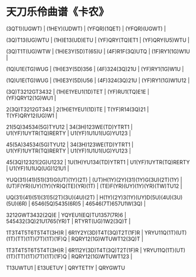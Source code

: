 
# 天刀乐伶曲谱《卡农》

(3QT1)(UGWT) | (1HEY)(UDWT) | (YFQR)(1QET) | (YFQR)(UGWT) | 

(3Q)T13(UG)WTU | (1H)E13(UD)ETU | (YF)QRY(TQ)ET1 | (YF)QRY(U5)WTU | 

(3Q)T1T(UG)WTW | (1H)E3Y(5D)T(65)U | (4F)R1F(3Q)UTQ | (1F)RY1(1G)W1U | 

(1Q)U1E(TG)WUG | (1H)E3Y(5D)356 | (4F)324(3Q)21U | (YF)RY1(1G)W1U | 

(1Q)U1E(TG)WUG | (1H)E3Y(5D)U56 | (4F)324(3Q)21U | (YF)RY1(1G)W1U12 | 

(3Q)T3212GT3432 | (1H)E1YEU1(1D)TET | (YF)RU1(TQ)E1E | (YF)QRY12(1G)WU1 | 

2(3Q)T3212GT343 | 2(1H)E1YEU1(1D)TE | T(YF)R14(3Q)21 | T(YF)QRY12(UG)W1 | 

21(5Q)34534(5G)TYU12 | 34(3H)123WE(TD)YTRT1 | U1(YF)1UYTR(TQ)RERTY | U1(YF)1U1U1(UG)YU123 | 

45(5A)34534(5G)TYU12 | 34(3H)123WE(TD)YTRT1 | U1(YF)1UYTR(TQ)RERTY | U1(YF)1U1U1(UG)YU123 | 

45(3Q)12321(2G)U1232 | 1U(1H)YU134(TD)YTRT1 | U1(YF)1UYTR(TQ)RERTY | U1(YF)1U1UQ(UG)121U1 | 

YUQ(31)(41)(51)(31)G(UT)(1Y)(2T) | (UT)H(1Y)(2Y)(31)(1Y)G(3U)(2T)(1Y) | (UT)F(YR)(UY)(1Y)(YR)Q(TE)(YR)(1T) | (TE)F(YR)(UY)(1Y)(YR)(TW)TU12 | 

UQ(31)(41)(51)(31)5(2T)(3U)(4U)(2T) | H(1Y)(2Y)3(1Y)(UY)D(5U)(4U)(3U)(5U)(6R) | 6546(5Q)5435(6R)5 | 46546(7T)657U1W(3Q) | 

3212GWT3432(2Q)E | YQYEU1(EQ)TU1357(7R)6 | 545432(3Q)21U1765(YR)T | RTYRT(UG)1W2(3Q)T | 

1T3T4T5T6T5T4T(3H)R | 6R1Y2Y(3D)T4T(3Q)T2T(1F)R | YRYU11Q(1T)(UT)(1T)(TT)(1T)(7T)(1T)(1F)Q | RQRY12(1G)WTUWT12(3Q)T | 

1T3T4T5T6T5T4T(3H)R | 6R112Y(3D)T4T(3Q)T2T(1F)R | YRYU11Q(1T)(UT)(1T)(TT)(1T)(7T)(1T)(1F)Q | RQRY12(1G)WTUWT123 | 

T13UWTU1 | E13UETUY | QRYTET1Y | QRYGWTU


